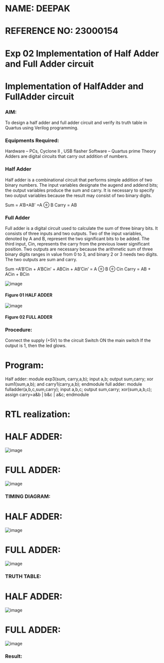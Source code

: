 # NAME: DEEPAK
# REFERENCE NO: 23000154
# Exp 02 Implementation of Half Adder and Full Adder circuit
# Implementation of HalfAdder and FullAdder circuit
### AIM:
To design a half adder and full adder circuit and verify its truth table in Quartus using Verilog programming.

### Equipments Required:
Hardware – PCs, Cyclone II , USB flasher
Software – Quartus prime
Theory
Adders are digital circuits that carry out addition of numbers.

### Half Adder
Half adder is a combinational circuit that performs simple addition of two binary numbers. The input variables designate the augend and addend bits; the output variables produce the sum and carry. It is necessary to specify two output variables because the result may consist of two binary digits.

Sum = A’B+AB’ =A ⊕ B Carry = AB

### Full Adder
Full adder is a digital circuit used to calculate the sum of three binary bits. It consists of three inputs and two outputs. Two of the input variables, denoted by A and B, represent the two significant bits to be added. The third input, Cin, represents the carry from the previous lower significant position. Two outputs are necessary because the arithmetic sum of three binary digits ranges in value from 0 to 3, and binary 2 or 3 needs two digits. The two outputs are sum and carry.

Sum =A’B’Cin + A’BCin’ + ABCin + AB’Cin’ = A ⊕ B ⊕ Cin Carry = AB + ACin + BCin

 ![image](https://user-images.githubusercontent.com/36288975/163552156-a13e5a56-c638-4110-97d9-8896907c8d25.png)

#### Figure  01 HALF ADDER 


![image](https://user-images.githubusercontent.com/36288975/163552057-b3547877-6d07-45b4-b7e0-bcfebfad9e1d.png)

#### Figure  02 FULL ADDER 

### Procedure:

Connect the supply (+5V) to the circuit
Switch ON the main switch
If the output is 1, then the led glows.
### 
# Program:

Half adder:
module exp3(sum, carry,a,b); 
input a,b; 
output sum,carry; 
xor sum1(sum,a,b); 
and carry1(carry,a,b); 
endmodule
full adder:
module fulladder(a,b,c,sum,carry);
input a,b,c;
output sum,carry;
xor(sum,a,b,c);
assign carry=a&b | b&c | a&c;
endmodule
# RTL realization:
# HALF ADDER:
![image](https://github.com/deepak23000154/Exp-02-Implementation-of-Half-Adder-and-Full-Adder-circuit/assets/151951350/3ae06048-794b-496c-b0ad-b08b54f7592c)
# FULL ADDER:
![image](https://github.com/deepak23000154/Exp-02-Implementation-of-Half-Adder-and-Full-Adder-circuit/assets/151951350/5feb2796-68a4-45a9-b536-a45a50859602)





### TIMING DIAGRAM:
# HALF ADDER:
![image](https://github.com/deepak23000154/Exp-02-Implementation-of-Half-Adder-and-Full-Adder-circuit/assets/151951350/5a14c0a2-2d73-48c4-959d-ba88284128f9)

# FULL ADDER:
![image](https://github.com/deepak23000154/Exp-02-Implementation-of-Half-Adder-and-Full-Adder-circuit/assets/151951350/a048e2c3-d21e-4b9e-8f3d-79c36992522a)


### TRUTH TABLE:
# HALF ADDER:
![image](https://github.com/deepak23000154/Exp-02-Implementation-of-Half-Adder-and-Full-Adder-circuit/assets/151951350/afec5015-2acd-499c-b315-05559f9bcca1)


# FULL ADDER:
![image](https://github.com/deepak23000154/Exp-02-Implementation-of-Half-Adder-and-Full-Adder-circuit/assets/151951350/13c4aa72-936d-4602-b7a6-b717ec059337)


### Result:
